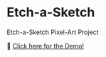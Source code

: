 # Etch-a-Sketch
Etch-a-Sketch Pixel-Art Project

🎨 [Click here for the Demo!](https://cferring.github.io/Etch-a-Sketch/)
